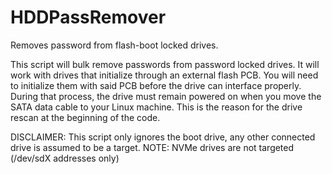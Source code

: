# HDDPassRemover
Removes password from flash-boot locked drives.

This script will bulk remove passwords from password locked drives. 
It will work with drives that initialize through an external flash PCB.
You will need to initialize them with said PCB before the drive can interface properly.
During that process, the drive must remain powered on when you move the SATA data cable to your Linux machine.
This is the reason for the drive rescan at the beginning of the code.

DISCLAIMER: This script only ignores the boot drive, any other connected drive is assumed to be a target.
NOTE: NVMe drives are not targeted (/dev/sdX addresses only)

